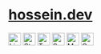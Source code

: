 <h1>
    <a href="https://hossein.dev" target="_blank">
        hossein.dev
    </a>
</h1>
<div>
    <a style="text-decoration: none !important" href="https://www.linkedin.com/in/hossein13m" target="_blank">
        <img src="https://img.shields.io/badge/LinkedIn-0077B5?style=for-the-badge&logo=linkedin&logoColor=white" height="25px" alt="LinkedIn"/>
    </a>
    <a style="text-decoration: none !important" href="https://stackoverflow.com/users/10341207/hossein-mousavi" target="_blank">
        <img src="https://img.shields.io/badge/Stack_Overflow-D64A17?style=for-the-badge&logo=stack-overflow&logoColor=white" height="25px" alt="StackOverFlow"/>
    </a>
    <a style="text-decoration: none !important" href="https://twitter.com/hossein13m" target="_blank">
        <img src="https://img.shields.io/badge/Twitter-1DA1F2?style=for-the-badge&logo=twitter&logoColor=white" height="25px" alt="Twitter"/>
    </a>
     <a style="text-decoration: none !important" href="https://open.spotify.com/episode/5BoFoH3WNYU5khCOCqtogz?si=FZyWIcijSzK6QUocPujjsw" target="_blank">
        <img src="https://img.shields.io/badge/My Podcast On Spotify-1ED760?&style=for-the-badge&logo=spotify&logoColor=white&color=#1CCC5B" height="25px" alt="Spotify"/>
    </a>
    <a style="text-decoration: none !important" href="https://medium.com/@hossein13m" target="_blank">
        <img src="https://img.shields.io/badge/Medium-12100E?style=for-the-badge&logo=medium&logoColor=white" height="25px" alt="Medium"/>
    </a>
    <a style="text-decoration: none !important" href="https://devlibrary.withgoogle.com/authors/hossein13m" target="_blank">
        <img src="https://img.shields.io/badge/Google Dev Library-4285F4?style=for-the-badge&logo=google&logoColor=white" height="25px" alt="GoogleDevLibrary"/>
    </a>
</div>
